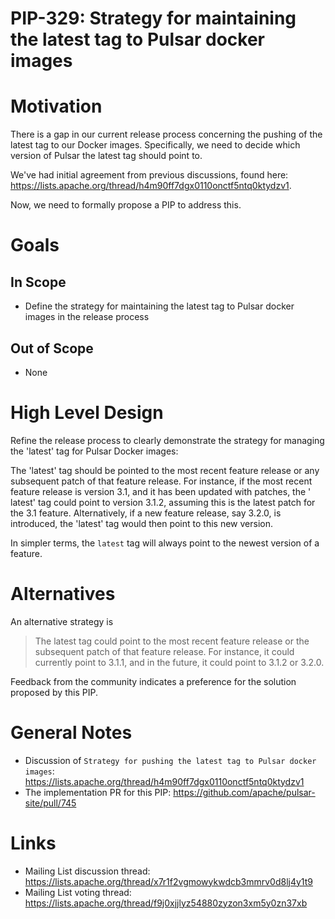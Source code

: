 # PIP-329: Strategy for maintaining the latest tag to Pulsar docker images

# Motivation

There is a gap in our current release process concerning the
pushing of the latest tag to our Docker images. Specifically, we need
to decide which version of Pulsar the latest tag should point to.

We've had initial agreement from previous discussions, found
here: https://lists.apache.org/thread/h4m90ff7dgx0110onctf5ntq0ktydzv1.

Now, we need to formally propose a PIP to address this.

# Goals

## In Scope

- Define the strategy for maintaining the latest tag to Pulsar docker images in the release process

## Out of Scope

- None

# High Level Design

Refine the release process to clearly demonstrate the strategy for managing the 'latest' tag for Pulsar Docker images:

The 'latest' tag should be pointed to the most recent feature release or any subsequent patch of that feature
release. For instance, if the most recent feature release is version 3.1, and it has been updated with patches, the '
latest' tag could point to version 3.1.2, assuming this is the latest patch for the 3.1 feature. Alternatively, if a new
feature release, say 3.2.0, is introduced, the 'latest' tag would then point to this new version.

In simpler terms, the `latest` tag will always point to the newest version of a feature.

# Alternatives

An alternative strategy is

> The latest tag could point to the most recent feature release or
> the subsequent patch of that feature release. For instance, it could
> currently point to 3.1.1, and in the future, it could point to 3.1.2
> or 3.2.0.

Feedback from the community indicates a preference for the solution proposed by this PIP.

# General Notes

- Discussion
  of `Strategy for pushing the latest tag to Pulsar docker images`: https://lists.apache.org/thread/h4m90ff7dgx0110onctf5ntq0ktydzv1
- The implementation PR for this PIP: https://github.com/apache/pulsar-site/pull/745

# Links

* Mailing List discussion thread: https://lists.apache.org/thread/x7r1f2vgmowykwdcb3mmrv0d8lj4y1t9
* Mailing List voting thread: https://lists.apache.org/thread/f9j0xjjlyz54880zyzon3xm5y0zn37xb
